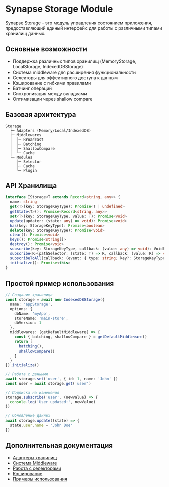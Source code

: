 # Synapse Storage Module

Synapse Storage - это модуль управления состоянием приложения, предоставляющий единый интерфейс для работы с различными типами хранилищ данных.

## Основные возможности

- Поддержка различных типов хранилищ (MemoryStorage, LocalStorage, IndexedDBStorage)
- Система middleware для расширения функциональности
- Селекторы для эффективного доступа к данным
- Кэширование с гибкими правилами
- Батчинг операций
- Синхронизация между вкладками
- Оптимизации через shallow compare

## Базовая архитектура

```
Storage
  ├─ Adapters (Memory/Local/IndexedDB)
  ├─ Middlewares
  │  ├─ Broadcast
  │  ├─ Batching
  │  ├─ ShallowCompare
  │  └─ Cache
  └─ Modules
     ├─ Selector
     ├─ Cache
     └─ Plugin
```

## API Хранилища

```typescript
interface IStorage<T extends Record<string, any>> {
  name: string
  get<T>(key: StorageKeyType): Promise<T | undefined>
  getState<T>(): Promise<Record<string, any>>
  set<T>(key: StorageKeyType, value: T): Promise<void>
  update(updater: (state: any) => void): Promise<void>
  has(key: StorageKeyType): Promise<boolean>
  delete(key: StorageKeyType): Promise<void>
  clear(): Promise<void>
  keys(): Promise<string[]>
  destroy(): Promise<void>
  subscribe(key: StorageKeyType, callback: (value: any) => void): VoidFunction
  subscribe<R>(pathSelector: (state: T) => R, callback: (value: R) => void): VoidFunction
  subscribeToAll(callback: (event: { type: string; key?: StorageKeyType; value?: any }) => void): VoidFunction
  initialize(): Promise<this>
}
```

## Простой пример использования

```typescript
// Создание хранилища
const storage = await new IndexedDBStorage({
  name: 'appStorage',
  options: {
    dbName: 'myApp',
    storeName: 'main-store',
    dbVersion: 1
  },
  middlewares: (getDefaultMiddleware) => {
    const { batching, shallowCompare } = getDefaultMiddleware()
    return [
      batching(),
      shallowCompare()
    ]
  }
}).initialize()

// Работа с данными
await storage.set('user', { id: 1, name: 'John' })
const user = await storage.get('user')

// Подписка на изменения
storage.subscribe('user', (newValue) => {
  console.log('User updated:', newValue)
})

// Обновление данных
await storage.update((state) => {
  state.user.name = 'John Doe'
})
```

## Дополнительная документация

- [Адаптеры хранилищ](./adapters.md)
- [Система Middleware](./middlewares.md)
- [Работа с селекторами](./selectors.md)
- [Кэширование](./cache.md)
- [Примеры использования](./examples.md)